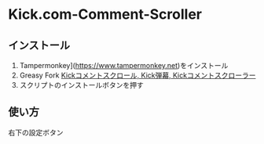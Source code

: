 # Kick.com-Comment-Scroller
## インストール
1. Tampermonkey](https://www.tampermonkey.net)をインストール
2. Greasy Fork [Kickコメントスクロール, Kick弾幕, Kickコメントスクローラー](https://greasyfork.org/ja/scripts/529158-kick%E3%82%B3%E3%83%A1%E3%83%B3%E3%83%88%E3%82%B9%E3%82%AF%E3%83%AD%E3%83%BC%E3%83%AB-kick%E5%BC%BE%E5%B9%95-kick-comment-scroller)
3. スクリプトのインストールボタンを押す
## 使い方
右下の設定ボタン
